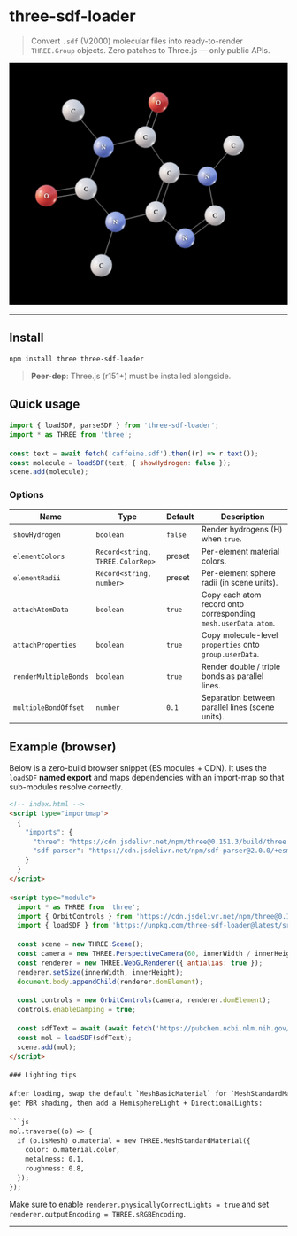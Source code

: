 # three-sdf-loader

> Convert `.sdf` (V2000) molecular files into ready-to-render `THREE.Group` objects. Zero patches to Three.js — only public APIs.

![Demo Image](https://raw.githubusercontent.com/jakekinchen/three-sdf-loader/main/screenshot.png)

---

## Install

```bash
npm install three three-sdf-loader
```

> **Peer-dep**: Three.js (r151+) must be installed alongside.

## Quick usage

```js
import { loadSDF, parseSDF } from 'three-sdf-loader';
import * as THREE from 'three';

const text = await fetch('caffeine.sdf').then((r) => r.text());
const molecule = loadSDF(text, { showHydrogen: false });
scene.add(molecule);
```

### Options

| Name            | Type                                   | Default | Description                                                     |
| --------------- | -------------------------------------- | ------- | --------------------------------------------------------------- |
| `showHydrogen`  | `boolean`                              | `false` | Render hydrogens (H) when `true`.                              |
| `elementColors` | `Record<string, THREE.ColorRep>`       | preset  | Per-element material colors.                                    |
| `elementRadii`  | `Record<string, number>`               | preset  | Per-element sphere radii (in scene units).                      |
| `attachAtomData`| `boolean`                              | `true`  | Copy each atom record onto corresponding `mesh.userData.atom`.  |
| `attachProperties`| `boolean`                            | `true`  | Copy molecule-level `properties` onto `group.userData`.         |
| `renderMultipleBonds`| `boolean`                         | `true`  | Render double / triple bonds as parallel lines.                 |
| `multipleBondOffset`| `number`                           | `0.1`   | Separation between parallel lines (scene units).                |

## Example (browser)

Below is a zero-build browser snippet (ES modules + CDN). It uses the
`loadSDF` **named export** and maps dependencies with an import-map so that
sub-modules resolve correctly.

```html
<!-- index.html -->
<script type="importmap">
  {
    "imports": {
      "three": "https://cdn.jsdelivr.net/npm/three@0.151.3/build/three.module.js",
      "sdf-parser": "https://cdn.jsdelivr.net/npm/sdf-parser@2.0.0/+esm"
    }
  }
</script>

<script type="module">
  import * as THREE from 'three';
  import { OrbitControls } from 'https://cdn.jsdelivr.net/npm/three@0.151.3/examples/jsm/controls/OrbitControls.js';
  import { loadSDF } from 'https://unpkg.com/three-sdf-loader@latest/src/index.js';

  const scene = new THREE.Scene();
  const camera = new THREE.PerspectiveCamera(60, innerWidth / innerHeight, 0.1, 100);
  const renderer = new THREE.WebGLRenderer({ antialias: true });
  renderer.setSize(innerWidth, innerHeight);
  document.body.appendChild(renderer.domElement);

  const controls = new OrbitControls(camera, renderer.domElement);
  controls.enableDamping = true;

  const sdfText = await (await fetch('https://pubchem.ncbi.nlm.nih.gov/rest/pug/compound/name/caffeine/SDF?record_type=3d')).text();
  const mol = loadSDF(sdfText);
  scene.add(mol);
</script>

### Lighting tips

After loading, swap the default `MeshBasicMaterial` for `MeshStandardMaterial` to
get PBR shading, then add a HemisphereLight + DirectionalLights:

```js
mol.traverse((o) => {
  if (o.isMesh) o.material = new THREE.MeshStandardMaterial({
    color: o.material.color,
    metalness: 0.1,
    roughness: 0.8,
  });
});
```

Make sure to enable `renderer.physicallyCorrectLights = true` and set
`renderer.outputEncoding = THREE.sRGBEncoding`.

---
